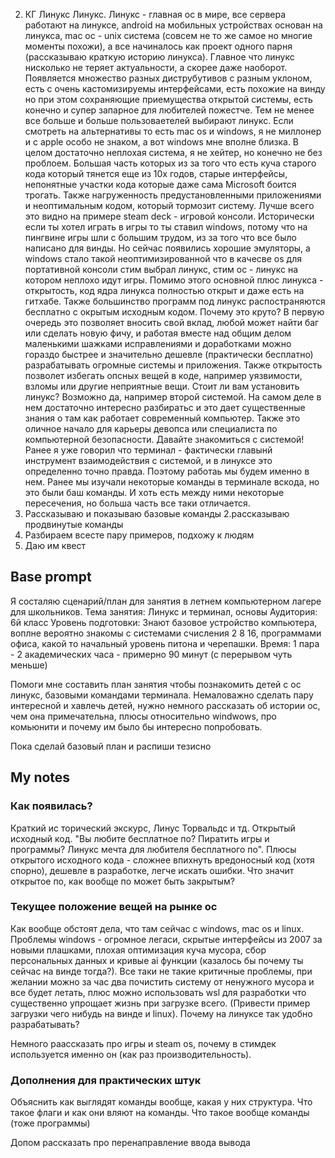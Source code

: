 2. КГ Линукс
Линукс. Линукс - главная oc в мире, все сервера работают на линуксе, android на мобильных устройствах основан на линукса, mac oc - unix система (совсем не то же самое но многие моменты похожи), а все начиналось как проект одного парня (рассказываю краткую историю линукса). Главное что линукс нисколько не теряет актуальности, а скорее даже наоборот. Появляется множество разных диструбутивов с разным уклоном, есть с очень кастомизируемы интерфейсами, есть похожие на винду но при этом сохраняющие приемущества открытой системы, есть конечно и супер запарное для любителей пожестче. Тем не менее все больше и больше пользоваетелей выбирают линукс. Если смотреть на альтернативы то есть mac os и windows, я не миллонер и с apple особо не знаком, а вот windows мне вполне близка. В целом достаточно неплохая система, я не хейтер, но конечно не без проблоем. Большая часть которых из за того что есть куча старого кода который тянется еще из 10х годов, старые интерфейсы, непонятные участки кода которые даже сама Microsoft боится трогать. Также нагруженность предустановленными приложениями и неоптимальным кодом, который тормозит систему. Лучше всего это видно на примере steam deck - игровой консоли. Исторически если ты хотел играть в игры то ты ставил windows, потому что на пингвине игры шли с большим трудом, из за того что все было написано для винды. Но сейчас появились хорошие эмуляторы, а windows стало такой неоптимизированной что в качесве os для портативной консоли стим выбрал линукс, стим ос - линукс на котором неплохо идут игры. Помимо этого основной плюс линукса - открытость, код ядра линукса полностью открыт и даже есть на гитхабе. Также большинство программ под линукс распостраняются бесплатно с окрытым исходным кодом. Почему это круто? В первую очередь это позволяет вносить свой вклад, любой может найти баг или сделать новую фичу, и работая вместе над общим делом маленькими шажками исправлениями и доработками можно гораздо быстрее и значительно дешевле (практически бесплатно) разрабатывать огромные системы и приложения. Также открытость позволет избегать опсных вещей в коде, например уязвимости, взломы или другие неприятные вещи. Стоит ли вам установить линукс? Возможно да, например второй системой. На самом деле в нем достаточно интересно разбиратьс и это дает существенные знания о там как работает современный компьютер. Также это оличное начало для карьеры девопса или специалиста по компьютерной безопасности. Давайте знакомиться с системой!
Ранее я уже говорил что терминал - фактически главынй инструмент взаимодействия с системой, и в линуксе это определенно точно правда. Поэтому работаь мы будем именно в нем. Ранее мы изучали некоторые команды в терминале вскода, но это были баш команды. И хоть есть между ними некоторые пересечения, но больша часть все таки отличается. 
1. Рассказываю и показываю базовые команды
2.рассказываю продвинутые команды
3. Разбираем всесте пару примеров, подхожу к людям
4. Даю им квест 



## Base prompt

Я состаляю сценарий/план для занятия в летнем компьютерном лагере для школьников.
Тема занятия: Линукс и терминал, основы
Аудитория: 6й класс
Уровень подготовки: Знают базовое устройство компьютера, воплне вероятно знакомы с системами счисления 2 8 16, программами офиса, какой то начальный уровень питона и черепашки.
Время: 1 пара - 2 академических часа - примерно 90 минут (с перерывом чуть меньше)

Помоги мне составить план занятия чтобы познакомить детей с ос линукс, базовыми командами терминала. Немаловажно сделать пару интересной и хавлечь детей, нужно немного рассказать об истории ос, чем она примечательна, плюсы относительно windwows, про комьюнити и почему им было бы интересно попробовать.

Пока сделай базовый план и распиши тезисно

## My notes

### Как появилась?
Краткий ис торический экскурс, Линус Торвальдс и тд. Открытый исходный код. "Вы любите бесплатное по? Пиратить игры и программы? Линукс мечта для любителя бесплатного по". Плюсы открытого исходного кода - сложнее впихнуть вредоносный код (хотя спорно), дешевле в разработке, легче искать ошибки. Что значит открытое по, как вообще по может быть закрытым? 

### Текущее положение вещей на рынке ос
Как вообще обстоят дела, что там сейчас с windows, mac os и linux. Проблемы windows - огромное легаси, скрытые интерфейсы из 2007 за новыми плашками, плохая оптимизация куча мусора, сбор персональных данных и кривые ai функции (казалось бы почему ты сейчас на винде тогда?). Все таки не такие критичные проблемы, при желании можно за час два почистить систему от ненужного мусора и все будет летать, плюс можно использовать wsl для разработки что существенно упрощает жизнь при загрузке всего. (Привести пример загрузки чего нибудь на винде и linux). Почему на линуксе так удобно разрабатывать?

Немного раассказать про игры и steam os, почему в стимдек используется именно он (как раз производительность). 

### Дополнения для практических штук
Объяснить как выглядят команды вообще, какая у них структура. Что такое флаги и как они вляют на команды. Что такое вообще команды (тоже программы)

Допом рассказать про перенаправление ввода вывода
